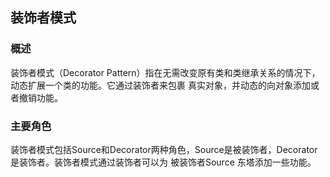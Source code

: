 ## 装饰者模式
### 概述
装饰者模式（Decorator Pattern）指在无需改变原有类和类继承关系的情况下，动态扩展一个类的功能。它通过装饰者来包裹
真实对象，并动态的向对象添加或者撤销功能。


### 主要角色
装饰者模式包括Source和Decorator两种角色，Source是被装饰者，Decorator是装饰者。装饰者模式通过装饰者可以为 被装饰者Source
东塔添加一些功能。

